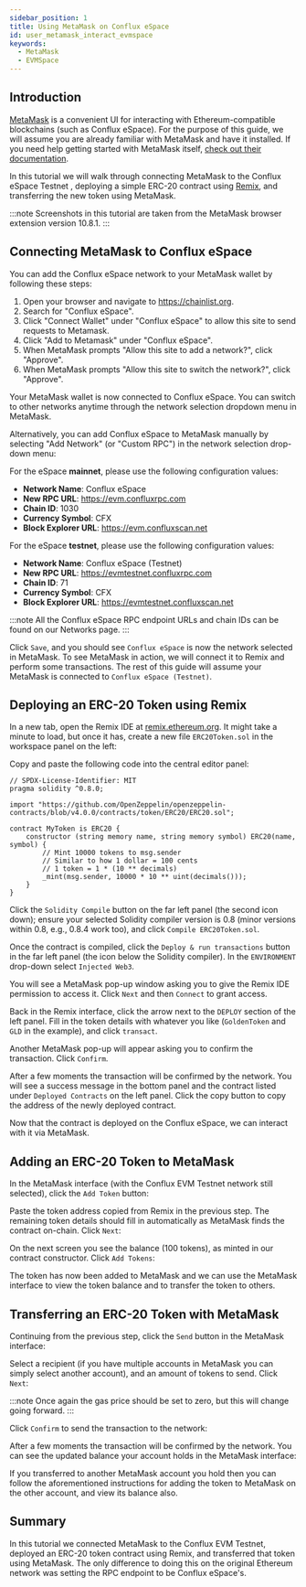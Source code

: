 ```yaml
---
sidebar_position: 1
title: Using MetaMask on Conflux eSpace
id: user_metamask_interact_evmspace
keywords:
  - MetaMask
  - EVMSpace
---
```


## Introduction

[MetaMask](https://metamask.io/) is a convenient UI for interacting with Ethereum-compatible blockchains (such as Conflux eSpace).
For the purpose of this guide, we will assume you are already familiar with MetaMask and have it installed.
If you need help getting started with MetaMask itself, [check out their documentation](https://metamask.io/faqs.html).

In this tutorial we will walk through connecting MetaMask to the Conflux eSpace Testnet , deploying a simple ERC-20 contract using [Remix](https://remix.ethereum.org), and transferring the new token using MetaMask.

:::note
Screenshots in this tutorial are taken from the MetaMask browser extension version 10.8.1.
:::

## Connecting MetaMask to Conflux eSpace

You can add the Conflux eSpace network to your MetaMask wallet by following these steps:

1. Open your browser and navigate to https://chainlist.org.
1. Search for "Conflux eSpace".
1. Click "Connect Wallet" under "Conflux eSpace" to allow this site to send requests to Metamask.
1. Click "Add to Metamask" under "Conflux eSpace".
1. When MetaMask prompts "Allow this site to add a network?", click "Approve".
1. When MetaMask prompts "Allow this site to switch the network?", click "Approve".

Your MetaMask wallet is now connected to Conflux eSpace. You can switch to other networks anytime through the network selection dropdown menu in MetaMask.

Alternatively, you can add Conflux eSpace to MetaMask manually by selecting "Add Network" (or "Custom RPC") in the network selection drop-down menu:

<!---
 ![MetaMask-network-select](/img/Metamask/metamask_choose_network-0d3034f88dcd7bc92f61df7d1be9bb7c.png)
--->


For the eSpace **mainnet**, please use the following configuration values:

- **Network Name**: Conflux eSpace
- **New RPC URL**: https://evm.confluxrpc.com
- **Chain ID**: 1030
- **Currency Symbol**: CFX
- **Block Explorer URL**: https://evm.confluxscan.net

For the eSpace **testnet**, please use the following configuration values:

- **Network Name**: Conflux eSpace (Testnet)
- **New RPC URL**: https://evmtestnet.confluxrpc.com
- **Chain ID**: 71
- **Currency Symbol**: CFX
- **Block Explorer URL**: https://evmtestnet.confluxscan.net

<!---
![MetaMask-create-EVM-Space-rpc](/img/Metamask/metamask_add_network.png)

--->

:::note
All the Conflux eSpace RPC endpoint URLs and chain IDs can be found on our Networks page.
:::

Click `Save`, and you should see `Conflux eSpace` is now the network selected in MetaMask.
To see MetaMask in action, we will connect it to Remix and perform some transactions.
The rest of this guide will assume your MetaMask is connected to `Conflux eSpace (Testnet)`.

## Deploying an ERC-20 Token using Remix

In a new tab, open the Remix IDE at [remix.ethereum.org](https://remix.ethereum.org).
It might take a minute to load, but once it has, create a new file `ERC20Token.sol` in the workspace panel on the left:

<!---
![Remix-new-file](/img/Metamask/remix_new_file-15cadba3e578d16df451448175231e8b.png)
--->


Copy and paste the following code into the central editor panel:

```solidity
// SPDX-License-Identifier: MIT
pragma solidity ^0.8.0;

import "https://github.com/OpenZeppelin/openzeppelin-contracts/blob/v4.0.0/contracts/token/ERC20/ERC20.sol";

contract MyToken is ERC20 {
    constructor (string memory name, string memory symbol) ERC20(name, symbol) {
        // Mint 10000 tokens to msg.sender
        // Similar to how 1 dollar = 100 cents
        // 1 token = 1 * (10 ** decimals)
        _mint(msg.sender, 10000 * 10 ** uint(decimals()));
    }
}
```

Click the `Solidity Compile` button on the far left panel (the second icon down);
ensure your selected Solidity compiler version is 0.8 (minor versions within 0.8, e.g., 0.8.4 work too), and click `Compile ERC20Token.sol`.

<!---
![Remix-solidity-compile](/img/Metamask/remix_solidity_compile-1f459820c9caef73c47d3af1c87e71a6.png)


--->

Once the contract is compiled, click the `Deploy & run transactions` button in the far left panel (the icon below the Solidity compiler).
In the `ENVIRONMENT` drop-down select `Injected Web3`.
<!---

![Remix-inject-web3](/img/Metamask/remix_injected_web3-dbb0d671a1703239451d7d4e133f68ba.png)

--->


You will see a MetaMask pop-up window asking you to give the Remix IDE permission to access it.
Click `Next` and then `Connect` to grant access.
<!---
![Remix-connect-metamask](/img/Metamask/remix_connect_with_metamask-9d8214740f372d3b41e489cbe23c5884.png)


--->


Back in the Remix interface, click the arrow next to the `DEPLOY` section of the left panel.
Fill in the token details with whatever you like (`GoldenToken` and `GLD` in the example), and click `transact`.
<!---
![Remix-deploy-contract](/img/Metamask/remix_deploy_contract-6423d60330003a7ffc0dc28ee5cd8178.png)


--->


Another MetaMask pop-up will appear asking you to confirm the transaction.
Click `Confirm`.
<!---

![Remix-deploy-contract-metamask-confirm](/img/Metamask/remix_deploy_contract_metamask_confirm-6b4f8c2a751ec4a4b6ad9df96584c623.png)

--->



After a few moments the transaction will be confirmed by the network.
You will see a success message in the bottom panel and the contract listed under `Deployed Contracts` on the left panel.
Click the copy button to copy the address of the newly deployed contract.
<!---
![Remix-deploy-contract-confirmed](/img/Metamask/remix_deploy_contract_confirmed-59390e985747c30736f46356a88b4ff1.png)


--->


Now that the contract is deployed on the Conflux eSpace, we can interact with it via MetaMask.

## Adding an ERC-20 Token to MetaMask

In the MetaMask interface (with the Conflux EVM Testnet network still selected), click the `Add Token` button:
<!---
![MetaMask-add-token-button](/img/Metamask/metam-import-token.png)


--->


Paste the token address copied from Remix in the previous step.
The remaining token details should fill in automatically as MetaMask finds the contract on-chain.
Click `Next`:
<!---
![MetaMask-add-token](/img/Metamask/mm-import-token-short-1.png)


--->


On the next screen you see the balance (100 tokens), as minted in our contract constructor.
Click `Add Tokens`:
<!---

![MetaMask-add-token-confirm](/img/Metamask/mm-import-token-short-2.png)

--->


The token has now been added to MetaMask and we can use the MetaMask interface to view the token balance and to transfer the token to others.

## Transferring an ERC-20 Token with MetaMask

Continuing from the previous step, click the `Send` button in the MetaMask interface:
<!---

![MetaMask-my-token](/img/Metamask/start-send-gld.jpeg)

--->


Select a recipient (if you have multiple accounts in MetaMask you can simply select another account), and an amount of tokens to send.
Click `Next`:
<!---

![MetaMask-send-my-token](/img/Metamask/send-gld-1.jpeg)

--->


:::note
Once again the gas price should be set to zero, but this will change going forward.
:::

Click `Confirm` to send the transaction to the network:
<!---

![MetaMask-send-my-token-confirm](/img/Metamask/send-gld-confirm.jpeg)

--->


After a few moments the transaction will be confirmed by the network.
You can see the updated balance your account holds in the MetaMask interface:
<!---

![MetaMask-my-token-sent-account1](/img/Metamask/token-transfer-balance-changed.jpeg)
--->



If you transferred to another MetaMask account you hold then you can follow the aforementioned instructions for adding the token to MetaMask on the other account, and view its balance also.
<!---

![MetaMask-add-token-account2](/img/Metamask/mm-token-balance-changed.png)
--->



## Summary

In this tutorial we connected MetaMask to the Conflux EVM Testnet, deployed an ERC-20 token contract using Remix, and transferred that token using MetaMask.
The only difference to doing this on the original Ethereum network was setting the RPC endpoint to be Conflux eSpace's.

[MetaMask]: https://metamask.io
[Remix]: https://remix.ethereum.org
[OpenZeppelin]: https://openzeppelin.com/contracts/
[example from Solidity by Example]: https://solidity-by-example.org/app/erc20/
